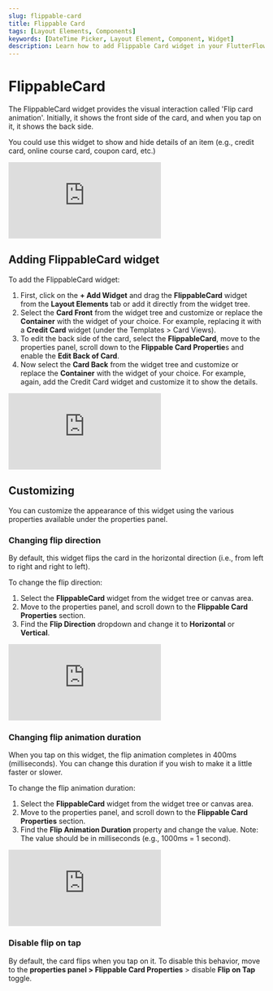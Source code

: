 ```yaml
---
slug: flippable-card
title: Flippable Card
tags: [Layout Elements, Components]
keywords: [DateTime Picker, Layout Element, Component, Widget]
description: Learn how to add Flippable Card widget in your FlutterFlow app.
---
```


# FlippableCard
The FlippableCard widget provides the visual interaction called 'Flip card animation'. Initially, it shows the front side of the card, and when you tap on it, it shows the back side.

You could use this widget to show and hide details of an item (e.g., credit card, online course card, coupon card, etc.)

<div style={{
    position: 'relative',
    paddingBottom: 'calc(56.67989417989418% + 41px)', // Keeps the aspect ratio and additional padding
    height: 0,
    width: '100%'}}>
    <iframe 
        src="https://demo.arcade.software/LZAcR5zEXTZKvOpNEWWx?embed&show_copy_link=true"
        title=""
        style={{
            position: 'absolute',
            top: 0,
            left: 0,
            width: '100%',
            height: '100%',
            colorScheme: 'light'
        }}
        frameborder="0"
        loading="lazy"
        webkitAllowFullScreen
        mozAllowFullScreen
        allowFullScreen
        allow="clipboard-write">
    </iframe>
</div>
<p></p>

## Adding FlippableCard widget

To add the FlippableCard widget:

1. First, click on the **+ Add Widget** and drag the **FlippableCard** widget from the **Layout Elements** tab or add it directly from the widget tree.
2. Select the **Card Front** from the widget tree and customize or replace the **Container** with the widget of your choice. For example, replacing it with a **Credit Card** widget (under the Templates > Card Views).
3. To edit the back side of the card, select the **FlippableCard**, move to the properties panel, scroll down to the **Flippable Card Propertie**s and enable the **Edit Back of Card**.
4. Now select the **Card Back** from the widget tree and customize or replace the **Container** with the widget of your choice. For example, again, add the Credit Card widget and customize it to show the details.

<div style={{
    position: 'relative',
    paddingBottom: 'calc(56.67989417989418% + 41px)', // Keeps the aspect ratio and additional padding
    height: 0,
    width: '100%'}}>
    <iframe 
        src="https://demo.arcade.software/bflCPrd9dwZZH7rrDDU4?embed&show_copy_link=true"
        title=""
        style={{
            position: 'absolute',
            top: 0,
            left: 0,
            width: '100%',
            height: '100%',
            colorScheme: 'light'
        }}
        frameborder="0"
        loading="lazy"
        webkitAllowFullScreen
        mozAllowFullScreen
        allowFullScreen
        allow="clipboard-write">
    </iframe>
</div>
<p></p>

## Customizing

You can customize the appearance of this widget using the various properties available under the properties panel.

### Changing flip direction

By default, this widget flips the card in the horizontal direction (i.e., from left to right and right to left).

To change the flip direction:

1. Select the **FlippableCard** widget from the widget tree or canvas area.
2. Move to the properties panel, and scroll down to the **Flippable Card Properties** section.
3. Find the **Flip Direction** dropdown and change it to **Horizontal** or **Vertical**.

<div style={{
    position: 'relative',
    paddingBottom: 'calc(56.67989417989418% + 41px)', // Keeps the aspect ratio and additional padding
    height: 0,
    width: '100%'}}>
    <iframe 
        src="https://demo.arcade.software/GnyuJgdxLVatkROyWGEk?embed&show_copy_link=true"
        title=""
        style={{
            position: 'absolute',
            top: 0,
            left: 0,
            width: '100%',
            height: '100%',
            colorScheme: 'light'
        }}
        frameborder="0"
        loading="lazy"
        webkitAllowFullScreen
        mozAllowFullScreen
        allowFullScreen
        allow="clipboard-write">
    </iframe>
</div>
<p></p>

### Changing flip animation duration

When you tap on this widget, the flip animation completes in 400ms (milliseconds). You can change this duration if you wish to make it a little faster or slower.

To change the flip animation duration:

1. Select the **FlippableCard** widget from the widget tree or canvas area.
2. Move to the properties panel, and scroll down to the **Flippable Card Properties** section.
3. Find the **Flip Animation Duration** property and change the value. Note: The value should be in milliseconds (e.g., 1000ms = 1 second).

<div style={{
    position: 'relative',
    paddingBottom: 'calc(56.67989417989418% + 41px)', // Keeps the aspect ratio and additional padding
    height: 0,
    width: '100%'}}>
    <iframe 
        src="https://demo.arcade.software/BUNRQ05cQIv4eAW8QZpk?embed&show_copy_link=true"
        title=""
        style={{
            position: 'absolute',
            top: 0,
            left: 0,
            width: '100%',
            height: '100%',
            colorScheme: 'light'
        }}
        frameborder="0"
        loading="lazy"
        webkitAllowFullScreen
        mozAllowFullScreen
        allowFullScreen
        allow="clipboard-write">
    </iframe>
</div>
<p></p>

### Disable flip on tap

By default, the card flips when you tap on it. To disable this behavior, move to the **properties panel > Flippable Card Properties** > disable **Flip on Tap** toggle.